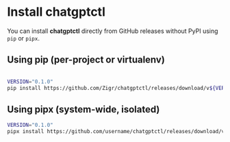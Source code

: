 # Install chatgptctl

You can install **chatgptctl** directly from GitHub releases without PyPI using `pip` or `pipx`.

## Using pip (per-project or virtualenv)

```bash

VERSION="0.1.0"
pip install https://github.com/Zigr/chatgptctl/releases/download/v${VERSION}/chatgptctl-${VERSION}-py3-none-any.whl

```

## Using pipx (system-wide, isolated)

```bash
VERSION="0.1.0"
pipx install https://github.com/username/chatgptctl/releases/download/v${VERSION}/chatgptctl-${VERSION}-py3-none-any.whl

```
